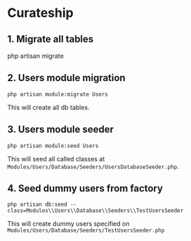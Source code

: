 # Curateship

## 1. Migrate all tables

php artisan migrate

## 2. Users module migration

```
php artisan module:migrate Users
```

This will create all db tables.

## 3. Users module seeder

```
php artisan module:seed Users
```

This will seed all called classes at `Modules/Users/Database/Seeders/UsersDatabaseSeeder.php`.

## 4. Seed dummy users from factory

```
php artisan db:seed --class=Modules\\Users\\Database\\Seeders\\TestUsersSeeder
```

This will create dummy users specified on `Modules/Users/Database/Seeders/TestUsersSeeder.php`
